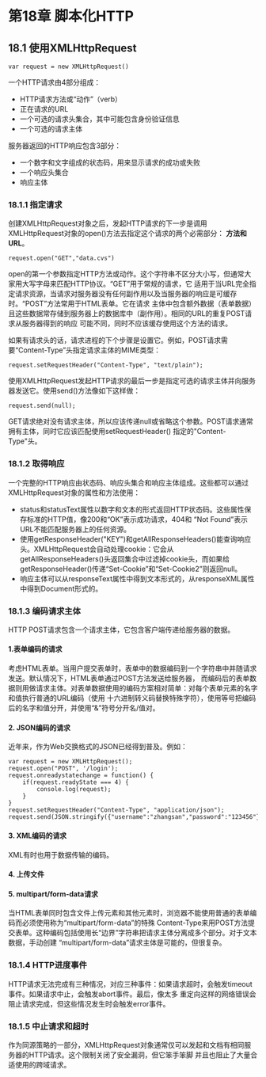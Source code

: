 # 第18章 脚本化HTTP

## 18.1 使用XMLHttpRequest

    var request = new XMLHttpRequest()

一个HTTP请求由4部分组成：

* HTTP请求方法或“动作”（verb）
* 正在请求的URL
* 一个可选的请求头集合，其中可能包含身份验证信息
* 一个可选的请求主体

服务器返回的HTTP响应包含3部分：

* 一个数字和文字组成的状态码，用来显示请求的成功或失败
* 一个响应头集合
* 响应主体

### 18.1.1 指定请求

创建XMLHttpRequest对象之后，发起HTTP请求的下一步是调用XMLHttpRequest对象的open()方法去指定这个请求的两个必需部分：
<b>方法和URL</b>。

    request.open("GET","data.cvs")

open的第一个参数指定HTTP方法或动作。这个字符串不区分大小写，但通常大家用大写字母来匹配HTTP协议。“GET”用于常规的请求，它
适用于当URL完全指定请求资源，当请求对服务器没有任何副作用以及当服务器的响应是可缓存时。“POST”方法常用于HTML表单。它在请求
主体中包含额外数据（表单数据）且这些数据常存储到服务器上的数据库中（副作用）。相同的URL的重复POST请求从服务器得到的响应
可能不同，同时不应该缓存使用这个方法的请求。

如果有请求头的话，请求进程的下个步骤是设置它。例如，POST请求需要“Content-Type”头指定请求主体的MIME类型：

    request.setRequestHeader("Content-Type", "text/plain");

使用XMLHttpRequest发起HTTP请求的最后一步是指定可选的请求主体并向服务器发送它。使用send()方法像如下这样做：

    request.send(null);

GET请求绝对没有请求主体，所以应该传递null或省略这个参数。POST请求通常拥有主体，同时它应该匹配使用setRequestHeader()
指定的"Content-Type"头。

### 18.1.2 取得响应

一个完整的HTTP响应由状态码、响应头集合和响应主体组成。这些都可以通过XMLHttpRequest对象的属性和方法使用：

* status和statusText属性以数字和文本的形式返回HTTP状态码。这些属性保存标准的HTTP值，像200和“OK”表示成功请求，404和
“Not Found”表示URL不能匹配服务器上的任何资源。
* 使用getResponseHeader("KEY")和getAllResponseHeaders()能查询响应头。XMLHttpRequest会自动处理cookie：它会从
getAllResponseHeaders()头返回集合中过滤掉cookie头，而如果给getResponseHeader()传递“Set-Cookie”和“Set-Cookie2”则返回null。
* 响应主体可以从responseText属性中得到文本形式的，从responseXML属性中得到Document形式的。

### 18.1.3 编码请求主体

HTTP POST请求包含一个请求主体，它包含客户端传递给服务器的数据。

#### 1.表单编码的请求

考虑HTML表单。当用户提交表单时，表单中的数据编码到一个字符串中并随请求发送。默认情况下，HTML表单通过POST方法发送给服务器，
而编码后的表单数据则用做请求主体。对表单数据使用的编码方案相对简单：对每个表单元素的名字和值执行普通的URL编码（使用
十六进制转义码替换特殊字符），使用等号把编码后的名字和值分开，并使用“&”符号分开名/值对。

#### 2. JSON编码的请求

近年来，作为Web交换格式的JSON已经得到普及。例如：

    var request = new XMLHttpRequest();
    request.open("POST", '/login');
    request.onreadystatechange = function() {
        if(request.readyState === 4) {
            console.log(request);
        }
    }
    request.setRequestHeader("Content-Type", "application/json");
    request.send(JSON.stringify({"username":"zhangsan","password":"123456"}));

#### 3. XML编码的请求

XML有时也用于数据传输的编码。

#### 4. 上传文件

#### 5. multipart/form-data请求

当HTML表单同时包含文件上传元素和其他元素时，浏览器不能使用普通的表单编码而必须使用称为“multipart/form-data”的特殊
Content-Type来用POST方法提交表单。这种编码包括使用长“边界”字符串把请求主体分离成多个部分。对于文本数据，手动创建
“multipart/form-data”请求主体是可能的，但很复杂。

### 18.1.4 HTTP进度事件

HTTP请求无法完成有三种情况，对应三种事件：如果请求超时，会触发timeout事件。如果请求中止，会触发abort事件。最后，像太多
重定向这样的网络错误会阻止请求完成，但这些情况发生时会触发error事件。

### 18.1.5 中止请求和超时

作为同源策略的一部分，XMLHttpRequest对象通常仅可以发起和文档有相同服务器的HTTP请求。这个限制关闭了安全漏洞，但它笨手笨脚
并且也阻止了大量合适使用的跨域请求。



























